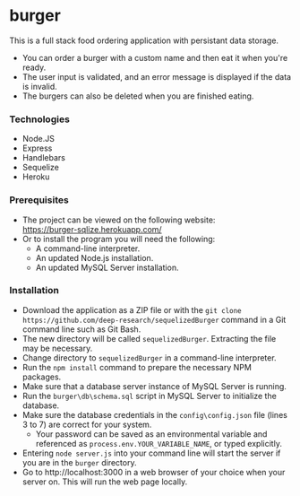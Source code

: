 # burger

This is a full stack food ordering application with persistant data storage.

* You can order a burger with a custom name and then eat it when you're ready.
* The user input is validated, and an error message is displayed if the data is invalid.
* The burgers can also be deleted when you are finished eating.

### Technologies
* Node.JS
* Express
* Handlebars
* Sequelize
* Heroku

### Prerequisites

* The project can be viewed on the following website:  
https://burger-sqlize.herokuapp.com/
* Or to install the program you will need the following:
  * A command-line interpreter.
  * An updated Node.js installation.
  * An updated MySQL Server installation.

### Installation

* Download the application as a ZIP file or with the `git clone https://github.com/deep-research/sequelizedBurger` command in a Git command line such as Git Bash.
* The new directory will be called `sequelizedBurger`. Extracting the file may be necessary.
* Change directory to `sequelizedBurger` in a command-line interpreter.
* Run the `npm install` command to prepare the necessary NPM packages.
* Make sure that a database server instance of MySQL Server is running.
* Run the `burger\db\schema.sql` script in MySQL Server to initialize the database.
* Make sure the database credentials in the `config\config.json` file (lines 3 to 7) are correct for your system.
    * Your password can be saved as an environmental variable and referenced as `process.env.YOUR_VARIABLE_NAME`, or typed explicitly.
* Entering `node server.js` into your command line will start the server if you are in the `burger` directory.
* Go to http://localhost:3000 in a web browser of your choice when your server on. This will run the web page locally.
